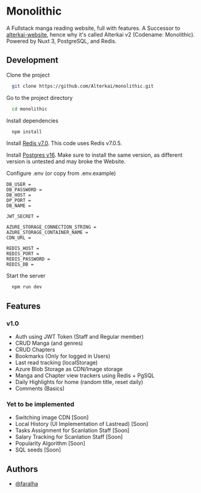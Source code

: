 
# Monolithic

A Fullstack manga reading website, full with features. A Successor to [alterkai-website](https://github.com/Alterkai/alterkai-website), hence why it's called Alterkai v2 (Codename: Monolithic). Powered by Nuxt 3, PostgreSQL, and Redis.

## Development

Clone the project

```bash
  git clone https://github.com/Alterkai/monolithic.git
```

Go to the project directory

```bash
  cd monolithic
```

Install dependencies

```bash
  npm install
```

Install [Redis v7.0](https://redis.io/downloads/). This code uses Redis v7.0.5.

Install [Postgres v16](https://www.postgresql.org/download/). Make sure to install the same version, as different version is untested and may broke the Website.

Configure .env (or copy from .env.example)
```env
DB_USER = 
DB_PASSWORD = 
DB_HOST = 
DP_PORT = 
DB_NAME = 

JWT_SECRET =

AZURE_STORAGE_CONNECTION_STRING =
AZURE_STORAGE_CONTAINER_NAME =
CDN_URL =

REDIS_HOST =
REDIS_PORT =
REDIS_PASSWORD =
REDIS_DB =
```

Start the server

```bash
  npm run dev
```
## Features

### v1.0
- Auth using JWT Token (Staff and Regular member)
- CRUD Manga (and genres)
- CRUD Chapters
- Bookmarks (Only for logged in Users)
- Last read tracking (localStorage)
- Azure Blob Storage as CDN/Image storage
- Manga and Chapter view trackers using Redis + PgSQL
- Daily Highlights for home (random title, reset daily)
- Comments (Basics)

### Yet to be implemented
- Switching image CDN [Soon]
- Local History (UI Implementation of Lastread) [Soon]
- Tasks Assignment for Scanlation Staff [Soon]
- Salary Tracking for Scanlation Staff [Soon]
- Popularity Algorithm [Soon]
- SQL seeds [Soon]

## Authors

- [@faralha](https://www.github.com/faralha)

